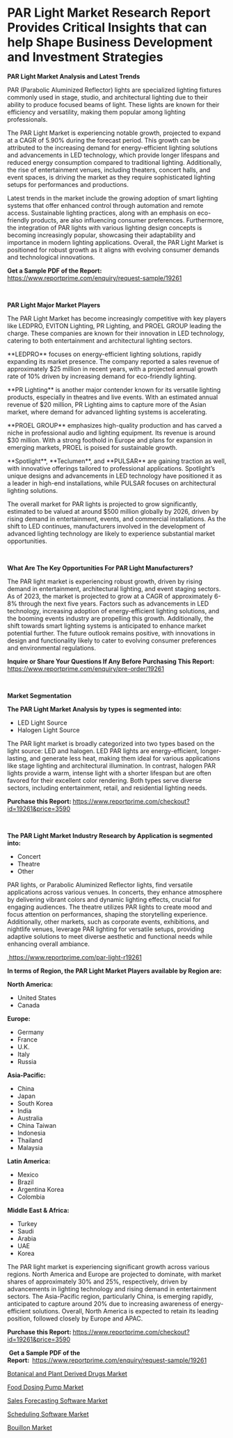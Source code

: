 <p><h1>PAR Light Market Research Report Provides Critical Insights that can help Shape Business Development and Investment Strategies</h1></p><p><strong>PAR Light Market Analysis and Latest Trends</strong></p>
<p><p>PAR (Parabolic Aluminized Reflector) lights are specialized lighting fixtures commonly used in stage, studio, and architectural lighting due to their ability to produce focused beams of light. These lights are known for their efficiency and versatility, making them popular among lighting professionals.</p><p>The PAR Light Market is experiencing notable growth, projected to expand at a CAGR of 5.90% during the forecast period. This growth can be attributed to the increasing demand for energy-efficient lighting solutions and advancements in LED technology, which provide longer lifespans and reduced energy consumption compared to traditional lighting. Additionally, the rise of entertainment venues, including theaters, concert halls, and event spaces, is driving the market as they require sophisticated lighting setups for performances and productions.</p><p>Latest trends in the market include the growing adoption of smart lighting systems that offer enhanced control through automation and remote access. Sustainable lighting practices, along with an emphasis on eco-friendly products, are also influencing consumer preferences. Furthermore, the integration of PAR lights with various lighting design concepts is becoming increasingly popular, showcasing their adaptability and importance in modern lighting applications. Overall, the PAR Light Market is positioned for robust growth as it aligns with evolving consumer demands and technological innovations.</p></p>
<p><strong>Get a Sample PDF of the Report:&nbsp;</strong> <a href="https://www.reportprime.com/enquiry/request-sample/19261?utm_campaign=1838&utm_medium=2&utm_source=Github&utm_content=ia&utm_term=22112024&utm_id=par-light">https://www.reportprime.com/enquiry/request-sample/19261</a></p>
<p>&nbsp;</p>
<p><strong>PAR Light Major Market Players</strong></p>
<p><p>The PAR Light Market has become increasingly competitive with key players like LEDPRO, EVITON Lighting, PR Lighting, and PROEL GROUP leading the charge. These companies are known for their innovation in LED technology, catering to both entertainment and architectural lighting sectors.</p><p>**LEDPRO** focuses on energy-efficient lighting solutions, rapidly expanding its market presence. The company reported a sales revenue of approximately $25 million in recent years, with a projected annual growth rate of 10% driven by increasing demand for eco-friendly lighting.</p><p>**PR Lighting** is another major contender known for its versatile lighting products, especially in theatres and live events. With an estimated annual revenue of $20 million, PR Lighting aims to capture more of the Asian market, where demand for advanced lighting systems is accelerating.</p><p>**PROEL GROUP** emphasizes high-quality production and has carved a niche in professional audio and lighting equipment. Its revenue is around $30 million. With a strong foothold in Europe and plans for expansion in emerging markets, PROEL is poised for sustainable growth.</p><p>**Spotlight**, **Teclumen**, and **PULSAR** are gaining traction as well, with innovative offerings tailored to professional applications. Spotlight’s unique designs and advancements in LED technology have positioned it as a leader in high-end installations, while PULSAR focuses on architectural lighting solutions.</p><p>The overall market for PAR lights is projected to grow significantly, estimated to be valued at around $500 million globally by 2026, driven by rising demand in entertainment, events, and commercial installations. As the shift to LED continues, manufacturers involved in the development of advanced lighting technology are likely to experience substantial market opportunities.</p></p>
<p>&nbsp;</p>
<p><strong>What Are The Key Opportunities For PAR Light Manufacturers?</strong></p>
<p><p>The PAR light market is experiencing robust growth, driven by rising demand in entertainment, architectural lighting, and event staging sectors. As of 2023, the market is projected to grow at a CAGR of approximately 6-8% through the next five years. Factors such as advancements in LED technology, increasing adoption of energy-efficient lighting solutions, and the booming events industry are propelling this growth. Additionally, the shift towards smart lighting systems is anticipated to enhance market potential further. The future outlook remains positive, with innovations in design and functionality likely to cater to evolving consumer preferences and environmental regulations.</p></p>
<p><strong>Inquire or Share Your Questions If Any Before Purchasing This Report:</strong> <a href="https://www.reportprime.com/enquiry/pre-order/19261?utm_campaign=1838&utm_medium=2&utm_source=Github&utm_content=ia&utm_term=22112024&utm_id=par-light">https://www.reportprime.com/enquiry/pre-order/19261</a></p>
<p>&nbsp;</p>
<p><strong>Market Segmentation</strong></p>
<p><strong>The PAR Light Market Analysis by types is segmented into:</strong></p>
<p><ul><li>LED Light Source</li><li>Halogen Light Source</li></ul></p>
<p><p>The PAR light market is broadly categorized into two types based on the light source: LED and halogen. LED PAR lights are energy-efficient, longer-lasting, and generate less heat, making them ideal for various applications like stage lighting and architectural illumination. In contrast, halogen PAR lights provide a warm, intense light with a shorter lifespan but are often favored for their excellent color rendering. Both types serve diverse sectors, including entertainment, retail, and residential lighting needs.</p></p>
<p><strong>Purchase this Report:&nbsp;</strong><a href="https://www.reportprime.com/checkout?id=19261&price=3590&utm_campaign=1838&utm_medium=2&utm_source=Github&utm_content=ia&utm_term=22112024&utm_id=par-light">https://www.reportprime.com/checkout?id=19261&price=3590</a></p>
<p>&nbsp;</p>
<p><strong>The PAR Light Market Industry Research by Application is segmented into:</strong></p>
<p><ul><li>Concert</li><li>Theatre</li><li>Other</li></ul></p>
<p><p>PAR lights, or Parabolic Aluminized Reflector lights, find versatile applications across various venues. In concerts, they enhance atmosphere by delivering vibrant colors and dynamic lighting effects, crucial for engaging audiences. The theatre utilizes PAR lights to create mood and focus attention on performances, shaping the storytelling experience. Additionally, other markets, such as corporate events, exhibitions, and nightlife venues, leverage PAR lighting for versatile setups, providing adaptive solutions to meet diverse aesthetic and functional needs while enhancing overall ambiance.</p></p>
<p><a href="https://www.reportprime.com/par-light-r19261?utm_campaign=1838&utm_medium=2&utm_source=Github&utm_content=ia&utm_term=22112024&utm_id=par-light">&nbsp;https://www.reportprime.com/par-light-r19261</a></p>
<p><strong>In terms of Region, the PAR Light Market Players available by Region are:</strong></p>
<p>
    <p> <strong> North America: </strong>
        <ul>
            <li>United States</li>
            <li>Canada</li>
        </ul>
        </p> 
    <p> <strong> Europe: </strong>
        <ul>
            <li>Germany</li>
            <li>France</li>
            <li>U.K.</li>
            <li>Italy</li>
            <li>Russia</li>
        </ul>
        </p> 
    <p> <strong> Asia-Pacific: </strong>
        <ul>
            <li>China</li>
            <li>Japan</li>
            <li>South Korea</li>
            <li>India</li>
            <li>Australia</li>
            <li>China Taiwan</li>
            <li>Indonesia</li>
            <li>Thailand</li>
            <li>Malaysia</li>
        </ul>
        </p> 
    <p> <strong> Latin America: </strong>
        <ul>
            <li>Mexico</li>
            <li>Brazil</li>
            <li>Argentina Korea</li>
            <li>Colombia</li>
        </ul>
        </p> 
    <p> <strong> Middle East & Africa: </strong>
        <ul>
            <li>Turkey</li>
            <li>Saudi</li>
            <li>Arabia</li>
            <li>UAE</li>
            <li>Korea</li>
        </ul>
    </p>
    </p>
<p><p>The PAR light market is experiencing significant growth across various regions. North America and Europe are projected to dominate, with market shares of approximately 30% and 25%, respectively, driven by advancements in lighting technology and rising demand in entertainment sectors. The Asia-Pacific region, particularly China, is emerging rapidly, anticipated to capture around 20% due to increasing awareness of energy-efficient solutions. Overall, North America is expected to retain its leading position, followed closely by Europe and APAC.</p></p>
<p><strong>Purchase this Report: </strong><a href="https://www.reportprime.com/checkout?id=19261&price=3590&utm_campaign=1838&utm_medium=2&utm_source=Github&utm_content=ia&utm_term=22112024&utm_id=par-light">https://www.reportprime.com/checkout?id=19261&price=3590</a></p>
<p>&nbsp;<strong>Get a Sample PDF of the Report:&nbsp;&nbsp;</strong><a href="https://www.reportprime.com/enquiry/request-sample/19261?utm_campaign=1838&utm_medium=2&utm_source=Github&utm_content=ia&utm_term=22112024&utm_id=par-light">https://www.reportprime.com/enquiry/request-sample/19261</a></p>
<p><strong></strong></p>
<p><p><a href="https://www.linkedin.com/pulse/thorough-examination-global-botanical-plant-derived-drugs-tsfie?utm_campaign=1838&utm_medium=2&utm_source=Github&utm_content=ia&utm_term=22112024&utm_id=par-light">Botanical and Plant Derived Drugs Market</a></p><p><a href="https://github.com/pizolina/Market-Research-Report-List-6/blob/main/food-dosing-pump-market.md?utm_campaign=1838&utm_medium=2&utm_source=Github&utm_content=ia&utm_term=22112024&utm_id=par-light">Food Dosing Pump Market</a></p><p><a href="https://issuu.com/reportprime-2/docs/sales-forecasting-software-market-s_c4e1673c6891f4?utm_campaign=1838&utm_medium=2&utm_source=Github&utm_content=ia&utm_term=22112024&utm_id=par-light">Sales Forecasting Software Market</a></p><p><a href="https://issuu.com/reportprime-2/docs/scheduling-software-market-size-203_81b7a4130192df?utm_campaign=1838&utm_medium=2&utm_source=Github&utm_content=ia&utm_term=22112024&utm_id=par-light">Scheduling Software Market</a></p><p><a href="https://www.linkedin.com/pulse/detailed-analysis-bouillon-market-decision-making-forecasted-i8lne?utm_campaign=1838&utm_medium=2&utm_source=Github&utm_content=ia&utm_term=22112024&utm_id=par-light">Bouillon Market</a></p></p>